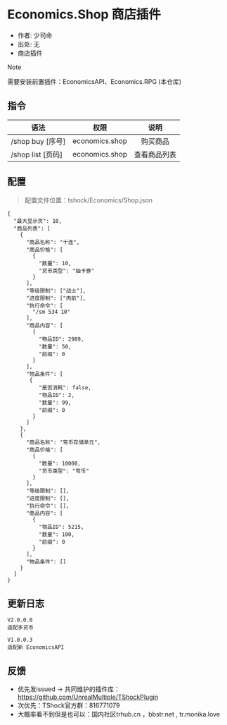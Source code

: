 # Economics.Shop 商店插件

- 作者: 少司命
- 出处: 无
- 商店插件

> [!NOTE]  
> 需要安装前置插件：EconomicsAPI、Economics.RPG (本仓库) 



## 指令

| 语法              |       权限       |   说明   |
|-----------------|:--------------:|:------:|
| /shop buy [序号]  | economics.shop |  购买商品  |
| /shop list [页码] | economics.shop | 查看商品列表 |

## 配置
> 配置文件位置：tshock/Economics/Shop.json
```json5
{
  "最大显示页": 10,
  "商品列表": [
    {
      "商品名称": "十连",
      "商品价格": [
        {
          "数量": 10,
          "货币类型": "抽卡券"
        }
      ],
      "等级限制": ["战士"],
      "进度限制": ["肉前"],
      "执行命令": [
        "/sm 534 10"
      ],
      "商品内容": [
        {
          "物品ID": 2989,
          "数量": 50,
          "前缀": 0
        }
      ],
      "物品条件": [
       {
          "是否消耗": false,
          "物品ID": 2,
          "数量": 99,
          "前缀": 0
        }
      ]
    },
    {
      "商品名称": "穹币存储单元",
      "商品价格": [
        {
          "数量": 10000,
          "货币类型": "穹币"
        }
      ],
      "等级限制": [],
      "进度限制": [],
      "执行命令": [],
      "商品内容": [
        {
          "物品ID": 5215,
          "数量": 100,
          "前缀": 0
        }
      ],
      "物品条件": []
    }
  ]
}
```

## 更新日志

```
V2.0.0.0
适配多货币

V1.0.0.3
适配新 EconomicsAPI
```

## 反馈
- 优先发issued -> 共同维护的插件库：https://github.com/UnrealMultiple/TShockPlugin
- 次优先：TShock官方群：816771079
- 大概率看不到但是也可以：国内社区trhub.cn ，bbstr.net , tr.monika.love
